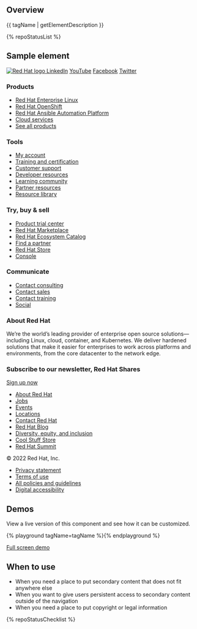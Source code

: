 ## Overview

{{ tagName | getElementDescription }}

{% repoStatusList %}

## Sample element
<rh-footer data-analytics-region="page-footer">
  <a slot="logo" href="https://redhat.com/en" data-analytics-category="Footer" data-analytics-text="Logo">
    <img alt="Red Hat logo" src="https://static.redhat.com/libs/redhat/brand-assets/2/corp/logo--on-dark.svg" loading="lazy" />
  </a>
  <rh-footer-social-link slot="social-links" icon="linkedin"><a href="https://www.linkedin.com/company/red-hat" data-analytics-region="social-links-exit" data-analytics-category="Footer|social-links" data-analytics-text="LinkedIn">LinkedIn</a></rh-footer-social-link>
  <rh-footer-social-link slot="social-links" icon="youtube"><a href="https://www.youtube.com/user/RedHatVideos" data-analytics-region="social-links-exit" data-analytics-category="Footer|social-links" data-analytics-text="YouTube">YouTube</a></rh-footer-social-link>
  <rh-footer-social-link slot="social-links" icon="facebook"><a href="https://www.facebook.com/redhatinc" data-analytics-region="social-links-exit" data-analytics-category="Footer|social-links" data-analytics-text="Facebook">Facebook</a></rh-footer-social-link>
  <rh-footer-social-link slot="social-links" icon="twitter"><a href="https://twitter.com/RedHat" data-analytics-region="social-links-exit" data-analytics-category="Footer|social-links" data-analytics-text="Twitter">Twitter</a></rh-footer-social-link>
  <h3 slot="links" data-analytics-text="Products">Products</h3>
  <ul slot="links">
    <li><a href="https://redhat.com/en/technologies/linux-platforms/enterprise-linux" data-analytics-category="Footer|Products" data-analytics-text="Red Hat Enterprise Linux">Red Hat Enterprise Linux</a></li>
    <li><a href="https://redhat.com/en/technologies/cloud-computing/openshift" data-analytics-category="Footer|Products" data-analytics-text="Red Hat OpenShift">Red Hat OpenShift</a></li>
    <li><a href="https://redhat.com/en/technologies/management/ansible" data-analytics-category="Footer|Products" data-analytics-text="Red Hat Ansible Automation Platform">Red Hat Ansible Automation Platform</a></li>
    <li><a href="https://redhat.com/en/technologies/cloud-computing/openshift/cloud-services" data-analytics-category="Footer|Products" data-analytics-text="Cloud services">Cloud services</a></li>
    <li><a href="https://redhat.com/en/technologies/all-products" data-analytics-category="Footer|Products" data-analytics-text="See all products">See all products</a></li>
  </ul>
  <h3 slot="links" data-analytics-text="Tools">Tools</h3>
  <ul slot="links">
    <li><a href="https://sso.redhat.com" data-analytics-category="Footer|Tools" data-analytics-text="My account">My account</a></li>
    <li><a href="https://redhat.com/en/services/training-and-certification" data-analytics-category="Footer|Tools" data-analytics-text="Training and certification">Training and certification</a></li>
    <li><a href="https://access.redhat.com" data-analytics-category="Footer|Tools" data-analytics-text="Customer support">Customer support</a></li>
    <li><a href="https://developers.redhat.com/" data-analytics-category="Footer|Tools" data-analytics-text="Developer resources">Developer resources</a></li>
    <li><a href="https://learn.redhat.com/" data-analytics-category="Footer|Tools" data-analytics-text="Learning community">Learning community</a></li>
    <li><a href="https://connect.redhat.com/" data-analytics-category="Footer|Tools" data-analytics-text="Partner resources">Partner resources</a></li>
    <li><a href="https://redhat.com/en/resources" data-analytics-category="Footer|Tools" data-analytics-text="Resource library">Resource library</a></li>
  </ul>
  <h3 slot="links" data-analytics-text="Try buy sell">Try, buy & sell</h3>
  <ul slot="links">
    <li><a href="https://redhat.com/en/products/trials" data-analytics-category="Footer|Try buy sell" data-analytics-text="Product trial center">Product trial center</a></li>
    <li><a href="https://marketplace.redhat.com" data-analytics-category="Footer|Try buy sell" data-analytics-text="Red Hat Marketplace">Red Hat Marketplace</a></li>
    <li><a href="https://catalog.redhat.com/" data-analytics-category="Footer|Tools" data-analytics-text="Red Hat Ecosystem Catalog">Red Hat Ecosystem Catalog</a></li>
    <li><a href="http://redhat.force.com/finder/" data-analytics-category="Footer|Try buy sell" data-analytics-text="Find a partner">Find a partner</a></li>
    <li><a href="https://www.redhat.com/en/store" data-analytics-category="Footer|Try buy sell" data-analytics-text="Red Hat Store">Red Hat Store</a></li>
    <li><a href="https://cloud.redhat.com/" data-analytics-category="Footer|Tools" data-analytics-text="Console">Console</a></li>
  </ul>
  <h3 slot="links" data-analytics-text="Communicate">Communicate</h3>
  <ul slot="links">
    <li><a href="https://redhat.com/en/services/consulting-overview#contact-us" data-analytics-category="Footer|Communicate" data-analytics-text="Contact consulting">Contact consulting</a></li>
    <li><a href="https://redhat.com/en/contact" data-analytics-category="Footer|Communicate" data-analytics-text="Contact sales">Contact sales</a></li>
    <li><a href="https://redhat.com/en/services/training-and-certification/contact-us" data-analytics-category="Footer|Communicate" data-analytics-text="Contact training">Contact training</a></li>
    <li><a href="https://redhat.com/en/about/social" data-analytics-category="Footer|Communicate" data-analytics-text="Social">Social</a></li>
  </ul>
  <rh-footer-block slot="main-secondary">
    <h3 slot="header" data-analytics-text="About Red Hat">About Red Hat</h3>
    <p> We’re the world’s leading provider of enterprise open source solutions—including Linux, cloud, container, and Kubernetes. We deliver hardened solutions that make it easier for enterprises to work across platforms and environments, from the core datacenter to the network edge.</p>
  </rh-footer-block>
  <rh-footer-block slot="main-secondary">
    <h3 slot="header" data-analytics-text="Subscribe to our newsletter Red Hat Shares">Subscribe to our newsletter, Red Hat Shares</h3>
    <rh-cta><a href="https://www.redhat.com/en/email-preferences?newsletter=RH-Shares&intcmp=7016000000154xCAAQ" data-analytics-category="Footer|About Red Hat" data-analytics-text="Sign up now">Sign up now</a></rh-cta>
  </rh-footer-block>

  <!-- Universal Footer -->
  <rh-footer-universal slot="universal">
    <h3 slot="links-primary" data-analytics-text="Red Hat legal and privacy links" hidden>Red Hat legal and privacy links</h3>
    <ul slot="links-primary" data-analytics-region="page-footer-bottom-primary">
      <li><a href="https://redhat.com/en/about/company" data-analytics-category="Footer|Corporate" data-analytics-text="About Red Hat">About Red Hat</a></li>
      <li><a href="https://redhat.com/en/jobs" data-analytics-category="Footer|Corporate" data-analytics-text="Jobs">Jobs</a></li>
      <li><a href="https://redhat.com/en/events" data-analytics-category="Footer|Corporate" data-analytics-text="Events">Events</a></li>
      <li><a href="https://redhat.com/en/about/office-locations" data-analytics-category="Footer|Corporate" data-analytics-text="Locations">Locations</a></li>
      <li><a href="https://redhat.com/en/contact" data-analytics-category="Footer|Corporate" data-analytics-text="Contact Red Hat">Contact Red Hat</a></li>
      <li><a href="https://redhat.com/en/blog" data-analytics-category="Footer|Corporate" data-analytics-text="Red Hat Blog">Red Hat Blog</a></li>
      <li><a href="https://redhat.com/en/about/our-culture/diversity-equity-inclusion" data-analytics-category="Footer|Corporate" data-analytics-text="Diversity equity and inclusion">Diversity, equity, and inclusion</a></li>
      <li><a href="https://coolstuff.redhat.com/" data-analytics-category="Footer|Corporate" data-analytics-text="Cool Stuff Store">Cool Stuff Store</a></li>
      <li><a href="https://www.redhat.com/en/summit" data-analytics-category="Footer|Corporate" data-analytics-text="Red Hat Summit">Red Hat Summit</a></li>
    </ul>
    <rh-footer-copyright slot="links-secondary">© 2022 Red Hat, Inc.</rh-footer-copyright>
    <h3 slot="links-secondary" data-analytics-text="Red Hat legal and privacy links" hidden>Red Hat legal and privacy links</h3>
    <ul slot="links-secondary" data-analytics-region="page-footer-bottom-secondary">
      <li><a href="https://redhat.com/en/about/privacy-policy" data-analytics-category="Footer|Red Hat legal and privacy links" data-analytics-text="Privacy statement">Privacy statement</a></li>
      <li><a href="https://redhat.com/en/about/terms-use" data-analytics-category="Footer|Red Hat legal and privacy links" data-analytics-text="Terms of use">Terms of use</a></li>
      <li><a href="https://redhat.com/en/about/all-policies-guidelines" data-analytics-category="Footer|Red Hat legal and privacy links" data-analytics-text="All policies and guidelines">All policies and guidelines</a></li>
      <li><a href="https://redhat.com/en/about/digital-accessibility" data-analytics-category="Footer|Red Hat legal and privacy links" data-analytics-text="Digital accessibility" class="active">Digital accessibility</a></li>
      <!-- If your website supports trustarc include this item to add Cookie Preferences to your site. -->
      <!-- <li><span id="teconsent"> </span></li> -->
    </ul>
  </rh-footer-universal>
</rh-footer>

## Demos

View a live version of this component and see how it can be customized.

{% playground tagName=tagName %}{% endplayground %}

<rh-cta><a href="{{ './demo/' | url }}">Full screen demo</a></rh-cta>

## When to use

  - When you need a place to put secondary content that does not fit anywhere else
  - When you want to give users persistent access to secondary content outside of the navigation
  - When you need a place to put copyright or legal information

 {% repoStatusChecklist %}
